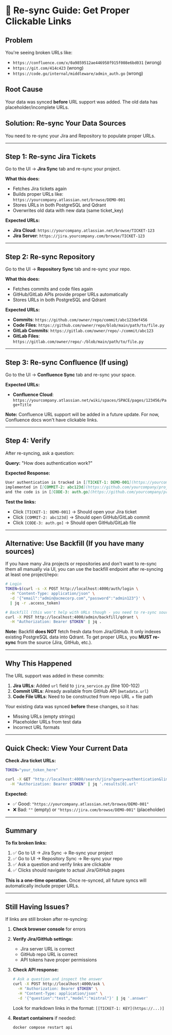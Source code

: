 # 🔄 Re-sync Guide: Get Proper Clickable Links

## Problem
You're seeing broken URLs like:
- `https://confluence.com/x/0a9859512ae446958f915f008e6bd031` (wrong)
- `https://git.com/414c423` (wrong)
- `https://code.go/internal/middleware/admin_auth.go` (wrong)

## Root Cause
Your data was synced **before** URL support was added. The old data has placeholder/incomplete URLs.

## Solution: Re-sync Your Data Sources

You need to re-sync your Jira and Repository to populate proper URLs.

---

## Step 1: Re-sync Jira Tickets

Go to the UI → **Jira Sync** tab and re-sync your project.

**What this does:**
- Fetches Jira tickets again
- Builds proper URLs like: `https://yourcompany.atlassian.net/browse/DEMO-001`
- Stores URLs in both PostgreSQL and Qdrant
- Overwrites old data with new data (same ticket_key)

**Expected URLs:**
- **Jira Cloud**: `https://yourcompany.atlassian.net/browse/TICKET-123`
- **Jira Server**: `https://jira.yourcompany.com/browse/TICKET-123`

---

## Step 2: Re-sync Repository

Go to the UI → **Repository Sync** tab and re-sync your repo.

**What this does:**
- Fetches commits and code files again
- GitHub/GitLab APIs provide proper URLs automatically
- Stores URLs in both PostgreSQL and Qdrant

**Expected URLs:**
- **Commits**: `https://github.com/owner/repo/commit/abc123def456`
- **Code Files**: `https://github.com/owner/repo/blob/main/path/to/file.py`
- **GitLab Commits**: `https://gitlab.com/owner/repo/-/commit/abc123`
- **GitLab Files**: `https://gitlab.com/owner/repo/-/blob/main/path/to/file.py`

---

## Step 3: Re-sync Confluence (If using)

Go to the UI → **Confluence Sync** tab and re-sync your space.

**Expected URLs:**
- **Confluence Cloud**: `https://yourcompany.atlassian.net/wiki/spaces/SPACE/pages/123456/Page+Title`

**Note:** Confluence URL support will be added in a future update. For now, Confluence docs won't have clickable links.

---

## Step 4: Verify

After re-syncing, ask a question:

**Query:** "How does authentication work?"

**Expected Response:**
```markdown
User authentication is tracked in [[TICKET-1: DEMO-001](https://yourcompany.atlassian.net/browse/DEMO-001)],
implemented in [[COMMIT-2: abc123d](https://github.com/yourcompany/project/commit/abc123def456)],
and the code is in [[CODE-3: auth.go](https://github.com/yourcompany/project/blob/main/internal/middleware/auth.go)].
```

**Test the links:**
- Click `[TICKET-1: DEMO-001]` → Should open your Jira ticket
- Click `[COMMIT-2: abc123d]` → Should open GitHub/GitLab commit
- Click `[CODE-3: auth.go]` → Should open GitHub/GitLab file

---

## Alternative: Use Backfill (If you have many sources)

If you have many Jira projects or repositories and don't want to re-sync them all manually via UI, you can use the backfill endpoint after re-syncing at least one project/repo:

```bash
# Login
TOKEN=$(curl -s -X POST http://localhost:4000/auth/login \
  -H "Content-Type: application/json" \
  -d '{"email":"admin@acmecorp.com","password":"admin123"}' \
  | jq -r .access_token)

# Backfill (this won't help with URLs though - you need to re-sync sources)
curl -X POST http://localhost:4000/admin/backfill/qdrant \
  -H "Authorization: Bearer $TOKEN" | jq .
```

**Note:** Backfill **does NOT** fetch fresh data from Jira/GitHub. It only indexes existing PostgreSQL data into Qdrant. To get proper URLs, you **MUST re-sync** from the source (Jira, GitHub, etc.).

---

## Why This Happened

The URL support was added in these commits:
1. **Jira URLs**: Added `url` field to `jira_service.py` (line 100-102)
2. **Commit URLs**: Already available from GitHub API (`metadata.url`)
3. **Code File URLs**: Need to be constructed from repo URL + file path

Your existing data was synced **before** these changes, so it has:
- Missing URLs (empty strings)
- Placeholder URLs from test data
- Incorrect URL formats

---

## Quick Check: View Your Current Data

**Check Jira ticket URLs:**
```bash
TOKEN="your_token_here"

curl -X GET "http://localhost:4000/search/jira?query=authentication&limit=1" \
  -H "Authorization: Bearer $TOKEN" | jq '.results[0].url'
```

**Expected:**
- ✅ Good: `"https://yourcompany.atlassian.net/browse/DEMO-001"`
- ❌ Bad: `""` (empty) or `"https://jira.com/browse/DEMO-001"` (placeholder)

---

## Summary

**To fix broken links:**
1. ✅ Go to UI → Jira Sync → Re-sync your project
2. ✅ Go to UI → Repository Sync → Re-sync your repo
3. ✅ Ask a question and verify links are clickable
4. ✅ Clicks should navigate to actual Jira/GitHub pages

**This is a one-time operation.** Once re-synced, all future syncs will automatically include proper URLs.

---

## Still Having Issues?

If links are still broken after re-syncing:

1. **Check browser console** for errors
2. **Verify Jira/GitHub settings:**
   - Jira server URL is correct
   - GitHub repo URL is correct
   - API tokens have proper permissions
3. **Check API response:**
   ```bash
   # Ask a question and inspect the answer
   curl -X POST http://localhost:4000/ask \
     -H "Authorization: Bearer $TOKEN" \
     -H "Content-Type: application/json" \
     -d '{"question":"test","model":"mistral"}' | jq '.answer'
   ```
   Look for markdown links in the format: `[[TICKET-1: KEY](https://...)]`

4. **Restart containers** if needed:
   ```bash
   docker compose restart api
   ```
